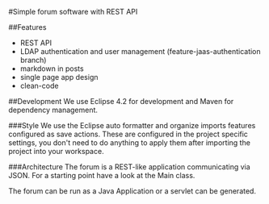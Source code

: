 #Simple forum software with REST API

##Features
 * REST API
 * LDAP authentication and user management (feature-jaas-authentication branch)
 * markdown in posts
 * single page app design
 * clean-code

##Development
We use Eclipse 4.2 for development and Maven for dependency management.

###Style
We use the Eclipse auto formatter and organize imports features configured as
save actions.
These are configured in the project specific settings, you don't need to do
anything to apply them after importing the project into your workspace.

###Architecture
The forum is a REST-like application communicating via JSON. For a starting
point have a look at the Main class.

The forum can be run as a Java Application or a servlet can be generated.
